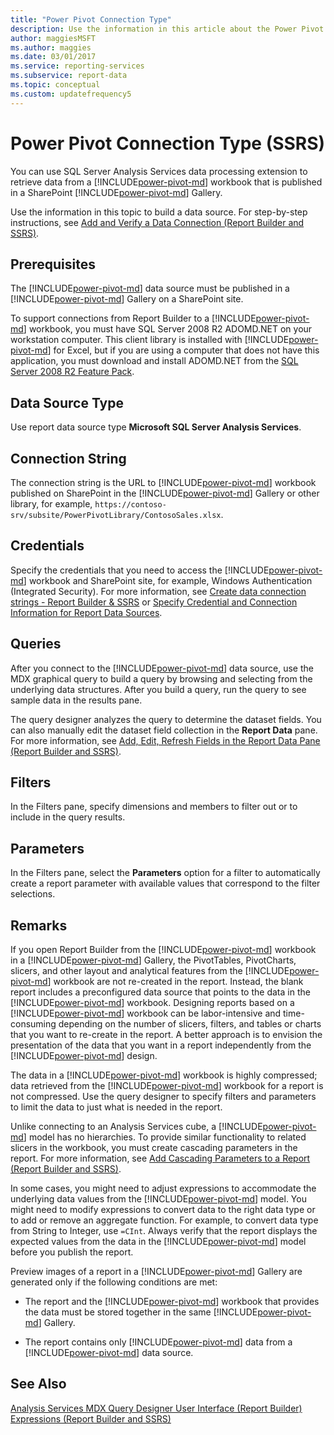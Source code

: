 ```yaml
---
title: "Power Pivot Connection Type"
description: Use the information in this article about the Power Pivot connection type to learn how to build a data source.
author: maggiesMSFT
ms.author: maggies
ms.date: 03/01/2017
ms.service: reporting-services
ms.subservice: report-data
ms.topic: conceptual
ms.custom: updatefrequency5
---
```

# Power Pivot Connection Type (SSRS)
  You can use SQL Server Analysis Services data processing extension to retrieve data from a [!INCLUDE[power-pivot-md](../../includes/power-pivot-md.md)] workbook that is published in a SharePoint [!INCLUDE[power-pivot-md](../../includes/power-pivot-md.md)] Gallery.  
  
 Use the information in this topic to build a data source. For step-by-step instructions, see [Add and Verify a Data Connection &#40;Report Builder and SSRS&#41;](../../reporting-services/report-data/add-and-verify-a-data-connection-report-builder-and-ssrs.md).  
  
## Prerequisites  
 The [!INCLUDE[power-pivot-md](../../includes/power-pivot-md.md)] data source must be published in a [!INCLUDE[power-pivot-md](../../includes/power-pivot-md.md)] Gallery on a SharePoint site.  
  
 To support connections from Report Builder to a [!INCLUDE[power-pivot-md](../../includes/power-pivot-md.md)] workbook, you must have SQL Server 2008 R2 ADOMD.NET on your workstation computer. This client library is installed with [!INCLUDE[power-pivot-md](../../includes/power-pivot-md.md)] for Excel, but if you are using a computer that does not have this application, you must download and install ADOMD.NET from the [SQL Server 2008 R2 Feature Pack](https://www.microsoft.com/download/details.aspx?id=44272).  
  
## Data Source Type  
 Use report data source type **Microsoft SQL Server Analysis Services**.  
  
## Connection String  
 The connection string is the URL to [!INCLUDE[power-pivot-md](../../includes/power-pivot-md.md)] workbook published on SharePoint in the [!INCLUDE[power-pivot-md](../../includes/power-pivot-md.md)] Gallery or other library, for example, `https://contoso-srv/subsite/PowerPivotLibrary/ContosoSales.xlsx`.  
  
## Credentials  
 Specify the credentials that you need to access the [!INCLUDE[power-pivot-md](../../includes/power-pivot-md.md)] workbook and SharePoint site, for example, Windows Authentication (Integrated Security). For more information, see [Create data connection strings - Report Builder & SSRS](../../reporting-services/report-data/data-connections-data-sources-and-connection-strings-report-builder-and-ssrs.md) or [Specify Credential and Connection Information for Report Data Sources](specify-credential-and-connection-information-for-report-data-sources.md).  
  
## Queries  
 After you connect to the [!INCLUDE[power-pivot-md](../../includes/power-pivot-md.md)] data source, use the MDX graphical query to build a query by browsing and selecting from the underlying data structures. After you build a query, run the query to see sample data in the results pane.  
  
 The query designer analyzes the query to determine the dataset fields. You can also manually edit the dataset field collection in the **Report Data** pane. For more information, see [Add, Edit, Refresh Fields in the Report Data Pane &#40;Report Builder and SSRS&#41;](../../reporting-services/report-data/add-edit-refresh-fields-in-the-report-data-pane-report-builder-and-ssrs.md).  
  
## Filters  
 In the Filters pane, specify dimensions and members to filter out or to include in the query results.  
  
## Parameters  
 In the Filters pane, select the **Parameters** option for a filter to automatically create a report parameter with available values that correspond to the filter selections.  
  
## Remarks  
 If you open Report Builder from the [!INCLUDE[power-pivot-md](../../includes/power-pivot-md.md)] workbook in a [!INCLUDE[power-pivot-md](../../includes/power-pivot-md.md)] Gallery, the PivotTables, PivotCharts, slicers, and other layout and analytical features from the [!INCLUDE[power-pivot-md](../../includes/power-pivot-md.md)] workbook are not re-created in the report. Instead, the blank report includes a preconfigured data source that points to the data in the [!INCLUDE[power-pivot-md](../../includes/power-pivot-md.md)] workbook. Designing reports based on a [!INCLUDE[power-pivot-md](../../includes/power-pivot-md.md)] workbook can be labor-intensive and time-consuming depending on the number of slicers, filters, and tables or charts that you want to re-create in the report. A better approach is to envision the presentation of the data that you want in a report independently from the [!INCLUDE[power-pivot-md](../../includes/power-pivot-md.md)] design.  
  
 The data in a [!INCLUDE[power-pivot-md](../../includes/power-pivot-md.md)] workbook is highly compressed; data retrieved from the [!INCLUDE[power-pivot-md](../../includes/power-pivot-md.md)] workbook for a report is not compressed. Use the query designer to specify filters and parameters to limit the data to just what is needed in the report.  
  
 Unlike connecting to an Analysis Services cube, a [!INCLUDE[power-pivot-md](../../includes/power-pivot-md.md)] model has no hierarchies. To provide similar functionality to related slicers in the workbook, you must create cascading parameters in the report. For more information, see [Add Cascading Parameters to a Report &#40;Report Builder and SSRS&#41;](../../reporting-services/report-design/add-cascading-parameters-to-a-report-report-builder-and-ssrs.md).  
  
 In some cases, you might need to adjust expressions to accommodate the underlying data values from the [!INCLUDE[power-pivot-md](../../includes/power-pivot-md.md)] model. You might need to modify expressions to convert data to the right data type or to add or remove an aggregate function. For example, to convert data type from String to Integer, use `=CInt`. Always verify that the report displays the expected values from the data in the [!INCLUDE[power-pivot-md](../../includes/power-pivot-md.md)] model before you publish the report.  
  
 Preview images of a report in a [!INCLUDE[power-pivot-md](../../includes/power-pivot-md.md)] Gallery are generated only if the following conditions are met:  
  
-   The report and the [!INCLUDE[power-pivot-md](../../includes/power-pivot-md.md)] workbook that provides the data must be stored together in the same [!INCLUDE[power-pivot-md](../../includes/power-pivot-md.md)] Gallery.  
  
-   The report contains only [!INCLUDE[power-pivot-md](../../includes/power-pivot-md.md)] data from a [!INCLUDE[power-pivot-md](../../includes/power-pivot-md.md)] data source.  
  
## See Also  
 [Analysis Services MDX Query Designer User Interface &#40;Report Builder&#41;](/previous-versions/sql/)   
 [Expressions &#40;Report Builder and SSRS&#41;](../../reporting-services/report-design/expressions-report-builder-and-ssrs.md)  
  
